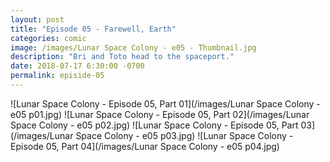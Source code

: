 ```yaml
---
layout: post
title: "Episode 05 - Farewell, Earth"
categories: comic
image: /images/Lunar Space Colony - e05 - Thumbnail.jpg
description: "Bri and Toto head to the spaceport."
date: 2018-07-17 6:30:00 -0700
permalink: episide-05
---
```


![Lunar Space Colony - Episode 05, Part 01](/images/Lunar Space Colony - e05 p01.jpg)
![Lunar Space Colony - Episode 05, Part 02](/images/Lunar Space Colony - e05 p02.jpg)
![Lunar Space Colony - Episode 05, Part 03](/images/Lunar Space Colony - e05 p03.jpg)
![Lunar Space Colony - Episode 05, Part 04](/images/Lunar Space Colony - e05 p04.jpg)
